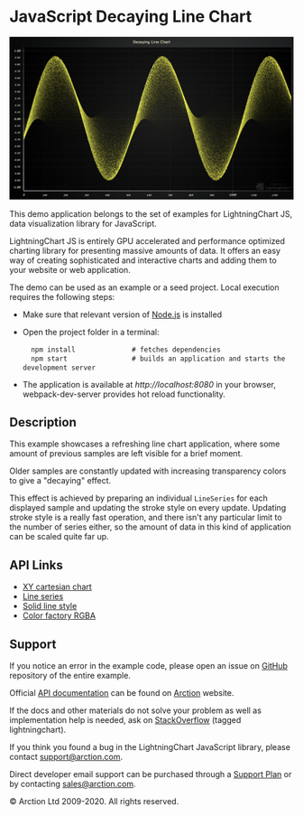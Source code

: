 # JavaScript Decaying Line Chart

![JavaScript Decaying Line Chart](decayingLineChart.png)

This demo application belongs to the set of examples for LightningChart JS, data visualization library for JavaScript.

LightningChart JS is entirely GPU accelerated and performance optimized charting library for presenting massive amounts of data. It offers an easy way of creating sophisticated and interactive charts and adding them to your website or web application.

The demo can be used as an example or a seed project. Local execution requires the following steps:

- Make sure that relevant version of [Node.js](https://nodejs.org/en/download/) is installed
- Open the project folder in a terminal:

        npm install              # fetches dependencies
        npm start                # builds an application and starts the development server

- The application is available at *http://localhost:8080* in your browser, webpack-dev-server provides hot reload functionality.


## Description

This example showcases a refreshing line chart application, where some amount of previous samples are left visible for a brief moment.

Older samples are constantly updated with increasing transparency colors to give a "decaying" effect.

This effect is achieved by preparing an individual `LineSeries` for each displayed sample and updating the stroke style on every update.
Updating stroke style is a really fast operation, and there isn't any particular limit to the number of series either, so the amount of data in this kind of application can be scaled quite far up.


## API Links

* [XY cartesian chart]
* [Line series]
* [Solid line style]
* [Color factory RGBA]


## Support

If you notice an error in the example code, please open an issue on [GitHub][0] repository of the entire example.

Official [API documentation][1] can be found on [Arction][2] website.

If the docs and other materials do not solve your problem as well as implementation help is needed, ask on [StackOverflow][3] (tagged lightningchart).

If you think you found a bug in the LightningChart JavaScript library, please contact support@arction.com.

Direct developer email support can be purchased through a [Support Plan][4] or by contacting sales@arction.com.

[0]: https://github.com/Arction/
[1]: https://www.arction.com/lightningchart-js-api-documentation/
[2]: https://www.arction.com
[3]: https://stackoverflow.com/questions/tagged/lightningchart
[4]: https://www.arction.com/support-services/

© Arction Ltd 2009-2020. All rights reserved.


[XY cartesian chart]: https://www.arction.com/lightningchart-js-api-documentation/v3.4.0/classes/chartxy.html
[Line series]: https://www.arction.com/lightningchart-js-api-documentation/v3.4.0/classes/lineseries.html
[Solid line style]: https://www.arction.com/lightningchart-js-api-documentation/v3.4.0/classes/solidline.html
[Color factory RGBA]: https://www.arction.com/lightningchart-js-api-documentation/v3.4.0/globals.html#colorrgba

